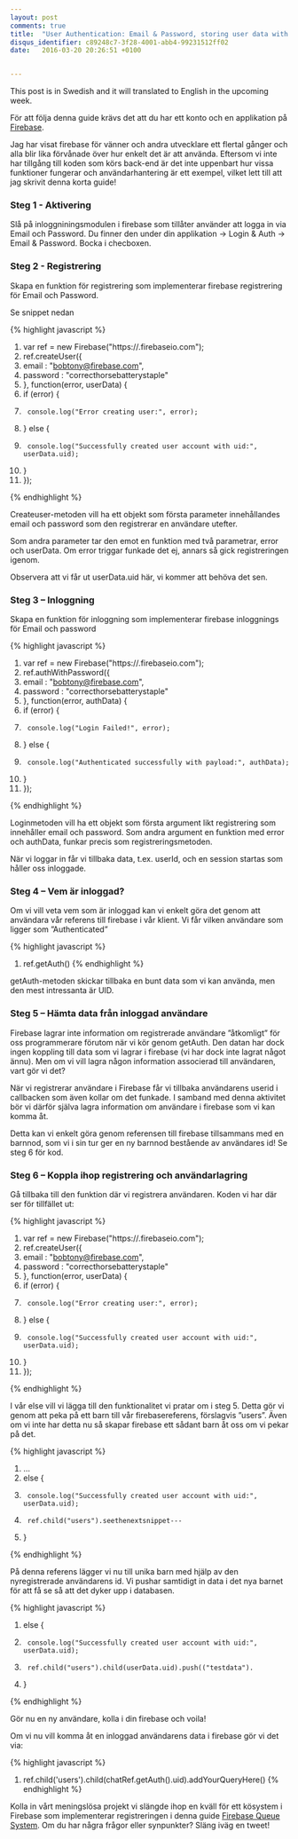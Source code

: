 ```yaml
---
layout: post
comments: true
title:  "User Authentication: Email & Password, storing user data with the javascript API"
disqus_identifier: c89248c7-3f28-4001-abb4-99231512ff02
date:   2016-03-20 20:26:51 +0100


---
```

This post is in Swedish and it will translated to English in the upcoming week.

För att följa denna guide krävs det att du har ett konto och en applikation på [Firebase][firebase-io].

Jag har visat firebase för vänner och andra utvecklare ett flertal gånger och alla blir lika förvånade över hur enkelt det är att använda. Eftersom vi inte har tillgång till
koden som körs back-end är det inte uppenbart hur vissa funktioner fungerar och användarhantering är ett exempel, vilket lett till att jag skrivit denna korta guide!

### Steg 1 - Aktivering
Slå på inloggniningsmodulen i firebase som tillåter använder att logga in via Email och Password.
Du finner den under din applikation -> Login & Auth -> Email &  Password. Bocka i checboxen.

### Steg 2 - Registrering
Skapa en funktion för registrering som implementerar firebase registrering för Email och Password.

Se snippet nedan

{% highlight javascript %}
1.	var ref = new Firebase("https://<YOUR-FIREBASE-APP>.firebaseio.com");
2.	ref.createUser({
3.	  email    : "bobtony@firebase.com",
4.	  password : "correcthorsebatterystaple"
5.	}, function(error, userData) {
6.	  if (error) {
7.	    console.log("Error creating user:", error);
8.	  } else {
9.	    console.log("Successfully created user account with uid:", userData.uid);
10.	  }
11.	});


{% endhighlight %}


Createuser-metoden vill ha ett objekt som första parameter innehållandes email och password som den registrerar en användare utefter. 

Som andra parameter tar den emot en funktion med två parametrar, error och userData. Om error triggar funkade det ej, annars så gick registreringen igenom. 

Observera att vi får ut userData.uid här, vi kommer att behöva det sen.

### Steg 3 – Inloggning
Skapa en funktion för inloggning som implementerar firebase inloggnings för Email och password

{% highlight javascript %}
1.	var ref = new Firebase("https://<YOUR-FIREBASE-APP>.firebaseio.com");
2.	ref.authWithPassword({
3.	  email    : "bobtony@firebase.com",
4.	  password : "correcthorsebatterystaple"
5.	}, function(error, authData) {
6.	  if (error) {
7.	    console.log("Login Failed!", error);
8.	  } else {
9.	    console.log("Authenticated successfully with payload:", authData);
10.	  }
11.	});

{% endhighlight %}



Loginmetoden vill ha ett objekt som första argument likt registrering som innehåller email och password. Som andra argument en funktion med error och authData, funkar precis som registreringsmetoden.

När vi loggar in får vi tillbaka data, t.ex. userId, och en session startas som håller oss inloggade.

### Steg 4 – Vem är inloggad?
Om vi vill veta vem som är inloggad kan vi enkelt göra det genom att användara vår referens till firebase i vår klient. Vi får vilken användare som ligger som ”Authenticated”


{% highlight javascript %}
1.	ref.getAuth() 
{% endhighlight %}

getAuth-metoden skickar tillbaka en bunt data som vi kan använda, men den mest intressanta är UID.


### Steg 5 – Hämta data från inloggad användare
Firebase lagrar inte information om registrerade användare ”åtkomligt” för oss programmerare förutom när vi kör genom getAuth. Den datan har dock ingen koppling till data som vi lagrar i firebase (vi har dock inte lagrat något ännu). Men om vi vill lagra någon information associerad till användaren, vart gör vi det?

När vi registrerar användare i Firebase får vi tillbaka användarens userid i callbacken som även kollar om det funkade. I samband med denna aktivitet bör vi därför själva lagra information om användare i firebase som vi kan komma åt.

Detta kan vi enkelt göra genom referensen till firebase tillsammans med en barnnod, som vi i sin tur ger en ny barnnod bestående av användares id!
Se steg 6 för kod.


### Steg 6 – Koppla ihop registrering och användarlagring
Gå tillbaka till den funktion där vi registrera användaren. Koden vi har där ser för tillfället ut:

{% highlight javascript %}
1.	var ref = new Firebase("https://<YOUR-FIREBASE-APP>.firebaseio.com");
2.	ref.createUser({
3.	  email    : "bobtony@firebase.com",
4.	  password : "correcthorsebatterystaple"
5.	}, function(error, userData) {
6.	  if (error) {
7.	    console.log("Error creating user:", error);
8.	  } else {
9.	    console.log("Successfully created user account with uid:", userData.uid);
10.	  }
11.	});

{% endhighlight %}

I vår else vill vi lägga till den funktionalitet vi pratar om i steg 5. Detta gör vi genom att peka på ett barn till vår firebasereferens, förslagvis ”users”. Även om vi inte har detta nu så skapar firebase ett sådant barn åt oss om vi pekar på det.

{% highlight javascript %}
1.	…
2.	else {
3.	    console.log("Successfully created user account with uid:", userData.uid);
4.	    ref.child("users").seethenextsnippet---
5.	  }

{% endhighlight %}

På denna referens lägger vi nu till unika barn med hjälp av den nyregistrerade användarens id. Vi pushar samtidigt in data i det nya barnet för att få se så att det dyker upp i databasen.

{% highlight javascript %}
1.	else {
2.	    console.log("Successfully created user account with uid:", userData.uid);
3.	    ref.child("users").child(userData.uid).push(("testdata").
4.	  }

{% endhighlight %}

Gör nu en ny användare, kolla i din firebase och voila!

Om vi nu vill komma åt en inloggad användarens data i firebase gör vi det via:

{% highlight javascript %}
1.	ref.child('users').child(chatRef.getAuth().uid).addYourQueryHere()
{% endhighlight %}


Kolla in vårt meningslösa projekt vi slängde ihop en kväll för ett kösystem i Firebase som implementerar registreringen i denna guide [Firebase Queue System][hackathon-game].
Om du har några frågor eller synpunkter? Släng iväg en tweet!

[firebase-webguide]: https://www.firebase.com/docs/web/guide/login/password.html 
[hackathon-game]:   https://github.com/godiagonal/hackathon-game
[firebase-io]:   https://www.firebase.com/

